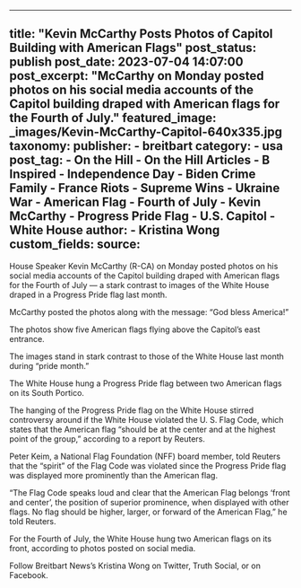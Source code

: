 
---
title: "Kevin McCarthy Posts Photos of Capitol Building with American Flags" 
post_status: publish
post_date: 2023-07-04 14:07:00 
post_excerpt: "McCarthy on Monday posted photos on his social media accounts of the Capitol building draped with American flags for the Fourth of July."
featured_image: _images/Kevin-McCarthy-Capitol-640x335.jpg 
taxonomy:
    publisher:
        - breitbart
    category:
        - usa 
    post_tag:
        - On the Hill
        - On the Hill Articles
        - B Inspired
        - Independence Day
        - Biden Crime Family
        - France Riots
        - Supreme Wins
        - Ukraine War
        - American Flag
        - Fourth of July
        - Kevin McCarthy
        - Progress Pride Flag
        - U.S. Capitol
        - White House
    author:
        - Kristina Wong
custom_fields:
    source: 
---
House Speaker Kevin McCarthy (R-CA) on Monday posted photos on his social media accounts of the Capitol building draped with American flags for the Fourth of July — a stark contrast to images of the White House draped in a Progress Pride flag last month.

McCarthy posted the photos along with the message: “God bless America!”

The photos show five American flags flying above the Capitol’s east entrance.

The images stand in stark contrast to those of the White House last month during “pride month.”

The White House hung a Progress Pride flag between two American flags on its South Portico.

The hanging of the Progress Pride flag on the White House stirred controversy around if the White House violated the U. S. Flag Code, which states that the American flag “should be at the center and at the highest point of the group,” according to a report by Reuters.

Peter Keim, a National Flag Foundation (NFF) board member, told Reuters that the “spirit” of the Flag Code was violated since the Progress Pride flag was displayed more prominently than the American flag.

“The Flag Code speaks loud and clear that the American Flag belongs ‘front and center’, the position of superior prominence, when displayed with other flags. No flag should be higher, larger, or forward of the American Flag,” he told Reuters.

For the Fourth of July, the White House hung two American flags on its front, according to photos posted on social media.

Follow Breitbart News’s Kristina Wong on Twitter, Truth Social, or on Facebook. 